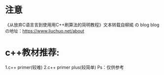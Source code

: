 # 注意
《从放弃C语⾔言到使⽤用C++刷算法的简明教程》文本转载自柳婼 の blog
blog の地址：https://www.liuchuo.net/about
# c++教材推荐:
1.c++ primer(较难)
2.c++ primer plus(较简单)
Ps：仅供参考
